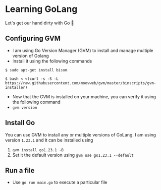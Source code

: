 # Learning GoLang

Let's get our hand dirty with Go 🚀

## Configuring GVM

- I am using Go Version Manager (GVM) to install and manage multiple version of Golang
- Install it using the following commands
``` 
$ sudo apt-get install bison

$ bash < <(curl -s -S -L https://raw.githubusercontent.com/moovweb/gvm/master/binscripts/gvm-installer)
```
- Now that the GVM is installed on your machine, you can verify it using the following command
- `gvm version`

## Install Go

You can use GVM to install any or multiple versions of GoLang. I am using version `1.23.1` and it can be installed using

1. `gvm install go1.23.1 -B`
2. Set it the default version using `gvm use go1.23.1 --default`


## Run a file
- Use `go run main.go` to execute a particular file

